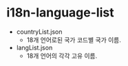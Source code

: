 # i18n-language-list

- countryList.json
  - 18개 언어로된 국가 코드별 국가 이름.
- langList.json
  - 18개 언어의 각각 고유 이름.
